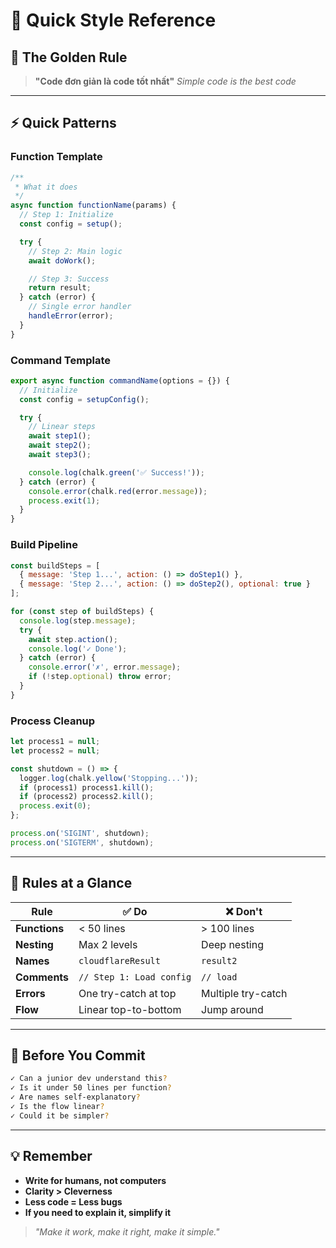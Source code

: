 # 🚀 Quick Style Reference

## 📌 The Golden Rule
> **"Code đơn giản là code tốt nhất"**
> *Simple code is the best code*

---

## ⚡ Quick Patterns

### Function Template
```javascript
/**
 * What it does
 */
async function functionName(params) {
  // Step 1: Initialize
  const config = setup();

  try {
    // Step 2: Main logic
    await doWork();

    // Step 3: Success
    return result;
  } catch (error) {
    // Single error handler
    handleError(error);
  }
}
```

### Command Template
```javascript
export async function commandName(options = {}) {
  // Initialize
  const config = setupConfig();

  try {
    // Linear steps
    await step1();
    await step2();
    await step3();

    console.log(chalk.green('✅ Success!'));
  } catch (error) {
    console.error(chalk.red(error.message));
    process.exit(1);
  }
}
```

### Build Pipeline
```javascript
const buildSteps = [
  { message: 'Step 1...', action: () => doStep1() },
  { message: 'Step 2...', action: () => doStep2(), optional: true }
];

for (const step of buildSteps) {
  console.log(step.message);
  try {
    await step.action();
    console.log('✓ Done');
  } catch (error) {
    console.error('✗', error.message);
    if (!step.optional) throw error;
  }
}
```

### Process Cleanup
```javascript
let process1 = null;
let process2 = null;

const shutdown = () => {
  logger.log(chalk.yellow('Stopping...'));
  if (process1) process1.kill();
  if (process2) process2.kill();
  process.exit(0);
};

process.on('SIGINT', shutdown);
process.on('SIGTERM', shutdown);
```

---

## 📏 Rules at a Glance

| Rule | ✅ Do | ❌ Don't |
|------|-------|----------|
| **Functions** | < 50 lines | > 100 lines |
| **Nesting** | Max 2 levels | Deep nesting |
| **Names** | `cloudflareResult` | `result2` |
| **Comments** | `// Step 1: Load config` | `// load` |
| **Errors** | One try-catch at top | Multiple try-catch |
| **Flow** | Linear top-to-bottom | Jump around |

---

## 🎯 Before You Commit

```bash
✓ Can a junior dev understand this?
✓ Is it under 50 lines per function?
✓ Are names self-explanatory?
✓ Is the flow linear?
✓ Could it be simpler?
```

---

## 💡 Remember

- **Write for humans, not computers**
- **Clarity > Cleverness**
- **Less code = Less bugs**
- **If you need to explain it, simplify it**

> *"Make it work, make it right, make it simple."*